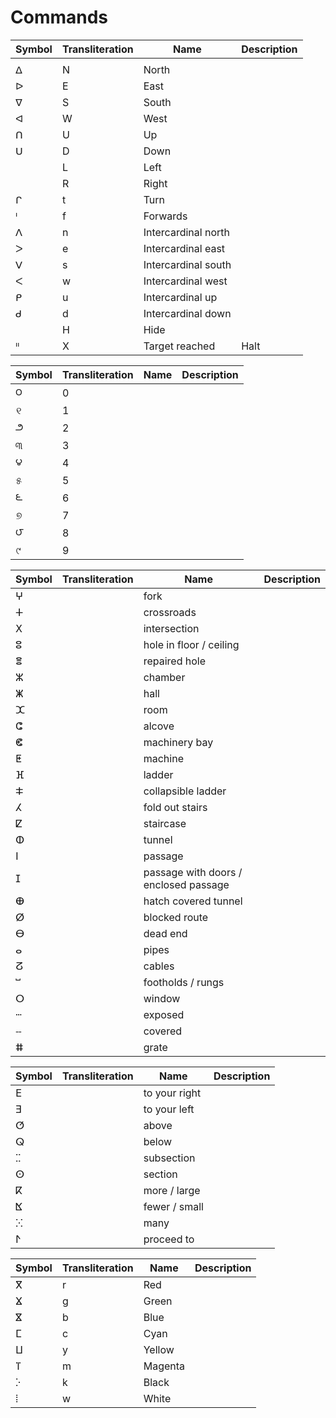 # Commands

| Symbol | Transliteration | Name | Description |
| ------ | --------------- | ---- | ----------- |
|||
| ᐃ | N | North |
| ᐅ | E | East  |
| ᐁ | S | South |
| ᐊ | W | West |
| ᑎ | U | Up |
| ᑌ | D | Down |
|   | L | Left |
|   | R | Right |
| ᒋ | t | Turn |
| ᑊ | f | Forwards |
| ᐱ | n | Intercardinal north |
| ᐳ | e | Intercardinal east |
| ᐯ | s | Intercardinal south |
| ᐸ | w | Intercardinal west |
| ᑭ | u | Intercardinal up |
| ᑯ | d | Intercardinal down |
|   | H | Hide |
| ᐦ | X | Target reached | Halt |

| Symbol | Transliteration | Name | Description |
| ------ | --------------- | ---- | ----------- |
| ౦ | 0 |
| ୧ | 1 |
| ౨ | 2 |
| ୩ | 3 |
| ౪ | 4 |
| ୫ | 5 |
| ౬ | 6 |
| ୭ | 7 |
| ౮ | 8 |
| ୯ | 9 |

| Symbol | Transliteration | Name | Description |
| ------ | --------------- | ---- | ----------- |
| ⵖ | | fork |
| ⵜ | | crossroads |
| ⵝ | | intersection |
| ⵓ | | hole in floor / ceiling |
| ⴻ | | repaired hole |
| ⵣ | | chamber |
| ⵥ | | hall |
| ⵋ | | room |
| ⵛ | | alcove |
| ⵞ | | machinery bay |
| ⵟ | | machine |
| ⴼ | | ladder |
| ⵐ | | collapsible ladder |
| ⵃ | | fold out stairs |
| ⵇ | | staircase |
| ⵀ | | tunnel |
| ⵏ | | passage |
| ⵊ | | passage with doors / enclosed passage |
| ⴲ | | hatch covered tunnel |
| ⵁ | | blocked route |
| ⴱ | | dead end |
| ⴰ | | pipes |
| ⵒ | | cables |
| ⵯ | | footholds / rungs |
| ⵔ | | window |
| ⵈ | | exposed |
| ⵧ | | covered |
| ⵌ | | grate |

| Symbol | Transliteration | Name | Description |
| ------ | --------------- | ---- | ----------- |
| ⴹ | | to your right |
| ⴺ | | to your left |
| ⵚ | | above |
| ⵕ | | below |
| ⵆ | | subsection |
| ⵙ | | section |
| ⴽ | | more / large |
| ⴿ | | fewer / small |
| ⵘ | | many |
| ⵤ | | proceed to |

| Symbol | Transliteration | Name | Description |
| ------ | --------------- | ---- | ----------- |
| ⴳ | r | Red |
| ⴴ | g | Green |
| ⴵ | b | Blue |
| ⵎ | c | Cyan |
| ⵡ | y | Yellow |
| ⴶ | m | Magenta |
| ⴾ | k | Black |
| ⵂ | w | White |

